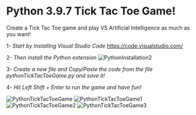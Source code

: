 # Python 3.9.7 Tick Tac Toe Game!

Create a Tick Tac Toe game and play VS Artificial Intelligence as much as you want!

1- *Start by Installing Visual Studio Code* 
https://code.visualstudio.com/

2- *Then install the Python extension*
![PythonInstallation2](https://user-images.githubusercontent.com/55941045/138540105-3f652706-a6ff-4fa1-844d-0cef54604e3e.png)

3- *Create a new file and Copy/Paste the code from the file pythonTickTacToeGame.py and save it!*

4- *Hit Left Shift + Enter to run the game and have fun!*



![PythonTickTacToeGame](https://user-images.githubusercontent.com/55941045/139165807-a16f901a-7b43-4832-88d7-ffe06ca7e105.png)
![PythonTickTacToeGame1](https://user-images.githubusercontent.com/55941045/139165811-c8d61fa5-1242-449f-9a62-385802d8d4a3.png)
![PythonTickTacToeGame2](https://user-images.githubusercontent.com/55941045/139165815-67f38761-4e0f-4e79-8413-b2fa3dfee20d.png)
![PythonTickTacToeGame3](https://user-images.githubusercontent.com/55941045/139165818-54f53291-be38-46ac-9d41-efd3645983a8.png)
